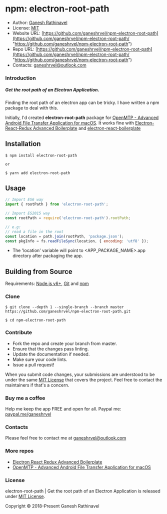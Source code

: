 # npm: electron-root-path

- Author: [Ganesh Rathinavel](https://www.linkedin.com/in/ganeshrvel "Ganesh Rathinavel")
- License: [MIT](https://github.com/ganeshrvel/openmtp/blob/master/LICENSE "MIT")
- Website URL: [https://github.com/ganeshrvel/npm-electron-root-path](https://github.com/ganeshrvel/npm-electron-root-path/ "https://github.com/ganeshrvel/npm-electron-root-path")
- Repo URL: [https://github.com/ganeshrvel/npm-electron-root-path](https://github.com/ganeshrvel/npm-electron-root-path/ "https://github.com/ganeshrvel/npm-electron-root-path")
- Contacts: ganeshrvel@outlook.com


### Introduction

##### Get the root path of an Electron Application.

Finding the root path of an electron app can be tricky. I have written a npm package to deal with this.

Initially, I'd created **electron-root-path** package for [OpenMTP  - Advanced Android File Transfer Application for macOS](https://github.com/ganeshrvel/openmtp "OpenMTP  - Advanced Android File Transfer Application for macOS"). It works fine with [Electron-React-Redux Advanced Boilerplate](https://github.com/ganeshrvel/electron-react-redux-advanced-boilerplate "Electron-React-Redux advanced boilerplate") and [electron-react-boilerplate](https://github.com/electron-react-boilerplate/electron-react-boilerplate "electron-react-boilerplate")

## Installation

```shell
$ npm install electron-root-path

or 

$ yarn add electron-root-path
```

## Usage

```javascript
// Import ES6 way
import { rootPath } from 'electron-root-path';

// Import ES2015 way
const rootPath = require('electron-root-path').rootPath;

// e.g:
// read a file in the root
const location = path.join(rootPath, 'package.json');
const pkgInfo = fs.readFileSync(location, { encoding: 'utf8' });
```

- The 'location' variable will point to <APP_PACKAGE_NAME>.app directory after packaging the app.

## Building from Source

Requirements: [Node.js v6+](https://nodejs.org/en/download/ "Install Node.js"), [Git](https://git-scm.com/book/en/v2/Getting-Started-Installing-Git "Install Git") and [npm](https://www.npmjs.com/get-npm "Install Node package manager")


### Clone
```shell
$ git clone --depth 1 --single-branch --branch master https://github.com/ganeshrvel/npm-electron-root-path.git

$ cd npm-electron-root-path
```

### Contribute
- Fork the repo and create your branch from master.
- Ensure that the changes pass linting.
- Update the documentation if needed.
- Make sure your code lints.
- Issue a pull request!

When you submit code changes, your submissions are understood to be under the same [MIT License](https://github.com/ganeshrvel/npm-electron-root-path/blob/master/LICENSE "MIT License") that covers the project. Feel free to contact the maintainers if that's a concern.


### Buy me a coffee
Help me keep the app FREE and open for all.
Paypal me: [paypal.me/ganeshrvel](https://paypal.me/ganeshrvel "paypal.me/ganeshrvel")

### Contacts
Please feel free to contact me at ganeshrvel@outlook.com

### More repos
- [Electron React Redux Advanced Boilerplate](https://github.com/ganeshrvel/electron-react-redux-advanced-boilerplate "Electron React Redux Advanced Boilerplate")
- [OpenMTP  - Advanced Android File Transfer Application for macOS](https://github.com/ganeshrvel/openmtp "OpenMTP  - Advanced Android File Transfer Application for macOS")



### License
electron-root-path | Get the root path of an Electron Application is released under [MIT License](https://github.com/ganeshrvel/npm-electron-root-path/blob/master/LICENSE "MIT License").

Copyright © 2018-Present Ganesh Rathinavel
